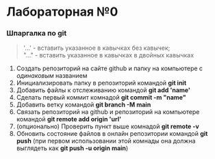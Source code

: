 # Лабораторная №0
### **Шпаргалка по git**
>'...' - вставить указанное в кавычках без кавычек;   
"..." - вставить указанное в кавычках в двойных кавычках
1. Создать репозиторий на сайте github и папку на компьютере с *одинаковым* названием
2. Инициализировать папку в репозиторий командой **git init**
3. Добавить файлы к отслеживанию командой **git add 'name'**
4. Сделать первый коммит комнадой **git commit -m "name"**
5. Добавить ветку командой **git branch -M main**
6. Связать репозиторий на github и репозиторий на компьютере командой **git remote add origin 'url'**
7. (опционально) Проверить пункт выше комнадой **git remote -v**
8. Обновить состояние файлов в онлайн репозитории командой **git push** (при первом использовании этой комнады она должна выглядеть как **git push -u origin main**)